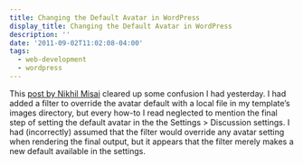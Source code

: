 ```yaml
---
title: Changing the Default Avatar in WordPress
display_title: Changing the Default Avatar in WordPress
description: ''
date: '2011-09-02T11:02:08-04:00'
tags:
  - web-development
  - wordpress
---
```

This [post by Nikhil Misai](http://nikhilmisal.com/how-to-change-default-gravatar-in-wordpress/ "How to Change Default Gravatar in WordPress") cleared up some confusion I had yesterday. I had added a filter to override the avatar default with a local file in my template’s images directory, but every how-to I read neglected to mention the final step of setting the default avatar in the the Settings &gt; Discussion settings. I had (incorrectly) assumed that the filter would override any avatar setting when rendering the final output, but it appears that the filter merely makes a new default available in the settings.

